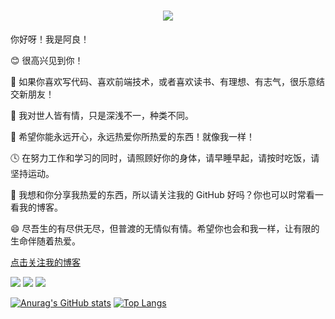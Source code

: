 <h1 align="center">
    <img src="https://readme-typing-svg.herokuapp.com/?;欢迎来到阿良的github!&center=true&size=27">
</h1>
你好呀！我是阿良！

😊 很高兴见到你！

🎉 如果你喜欢写代码、喜欢前端技术，或者喜欢读书、有理想、有志气，很乐意结交新朋友！

💖 我对世人皆有情，只是深浅不一，种类不同。

🎨 希望你能永远开心，永远热爱你所热爱的东西！就像我一样！

🕓 在努力工作和学习的同时，请照顾好你的身体，请早睡早起，请按时吃饭，请坚持运动。

📘 我想和你分享我热爱的东西，所以请关注我的 GitHub 好吗？你也可以时常看一看我的博客。

😄 尽吾生的有尽供无尽，但普渡的无情似有情。希望你也会和我一样，让有限的生命伴随着热爱。

<a href="https://blog.csdn.net/weixin_57611815">点击关注我的博客</a>

![](https://img.shields.io/badge/-HTML5-E34F26?style=flat-square&logo=html5&logoColor=white)
![](https://img.shields.io/badge/-CSS3-1572B6?style=flat-square&logo=css3)
![](https://img.shields.io/badge/-JavaScript-oringe?style=flat-square&logo=javascript)

[![Anurag's GitHub stats](https://github-readme-stats.vercel.app/api?username=youliang1223)](https://github.com/youliang1223)
[![Top Langs](https://github-readme-stats.vercel.app/api/top-langs/?username=youliang1223)](https://github.com/youliang1223)
